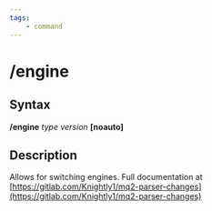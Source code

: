 ```yaml
---
tags:
    - command
---
```

# /engine

## Syntax

**/engine** _type version_ **[noauto]** 

## Description
Allows for switching engines. Full documentation at [https://gitlab.com/Knightly1/mq2-parser-changes](https://gitlab.com/Knightly1/mq2-parser-changes)
